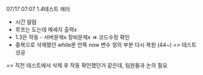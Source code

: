 <p>

07/17
07:07
1.4테스트 에러 
- 시간 알람 
- 루프는 도는데 메세지 출력x 
- 1.3은 작동 - 서버문제x 장비문제x => 코드수정 확인
- 중복으로 삭제했던 while문 안쪽 now 변수 정의 부분 다시 복원 (44~) => 테스트 성공 
  
=> 직전 테스트에서 삭제 후 작동 확인했던거 같은데, 팀원들과 논의 필요





</p>
